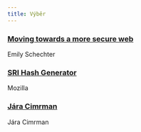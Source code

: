 ```yaml
---
title: Výběr
---
```


### [Moving towards a more secure web](https://security.googleblog.com/2016/09/moving-towards-more-secure-web.html)
Emily Schechter

### [SRI Hash Generator](https://www.srihash.org/)
Mozilla

### [Jára Cimrman](https://www.youtube.com/channel/UCr3vX1qdWHDu-9SUPcDlLHA/videos?flow=grid&sort=da&view=0)
Jára Cimrman
